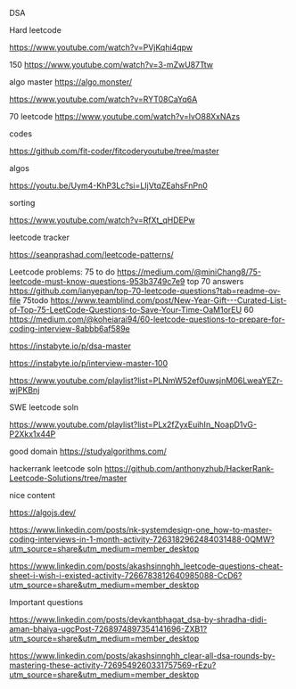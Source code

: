 


DSA


Hard leetcode

https://www.youtube.com/watch?v=PVjKqhi4qpw


150
https://www.youtube.com/watch?v=3-mZwU87Ttw


algo master
https://algo.monster/

https://www.youtube.com/watch?v=RYT08CaYq6A

70 leetcode
https://www.youtube.com/watch?v=lvO88XxNAzs

codes

https://github.com/fit-coder/fitcoderyoutube/tree/master

algos

https://youtu.be/Uym4-KhP3Lc?si=LIjVtqZEahsFnPn0


sorting

https://www.youtube.com/watch?v=RfXt_qHDEPw

leetcode tracker

https://seanprashad.com/leetcode-patterns/



Leetcode problems:
75 to do
https://medium.com/@miniChang8/75-leetcode-must-know-questions-953b3749c7e9
top 70 answers
https://github.com/ianyepan/top-70-leetcode-questions?tab=readme-ov-file
75todo
https://www.teamblind.com/post/New-Year-Gift---Curated-List-of-Top-75-LeetCode-Questions-to-Save-Your-Time-OaM1orEU
60 
https://medium.com/@koheiarai94/60-leetcode-questions-to-prepare-for-coding-interview-8abbb6af589e







https://instabyte.io/p/dsa-master

https://instabyte.io/p/interview-master-100


https://www.youtube.com/playlist?list=PLNmW52ef0uwsjnM06LweaYEZr-wjPKBnj


SWE leetcode soln

https://www.youtube.com/playlist?list=PLx2fZyxEuihIn_NoapD1vG-P2Xkx1x44P


good domain
https://studyalgorithms.com/

hackerrank leetcode soln
https://github.com/anthonyzhub/HackerRank-Leetcode-Solutions/tree/master


nice content

https://algojs.dev/



https://www.linkedin.com/posts/nk-systemdesign-one_how-to-master-coding-interviews-in-1-month-activity-7263182962484031488-0QMW?utm_source=share&utm_medium=member_desktop


https://www.linkedin.com/posts/akashsinnghh_leetcode-questions-cheat-sheet-i-wish-i-existed-activity-7266783812640985088-CcD6?utm_source=share&utm_medium=member_desktop


Important questions

https://www.linkedin.com/posts/devkantbhagat_dsa-by-shradha-didi-aman-bhaiya-ugcPost-7268974897354141696-ZXB1?utm_source=share&utm_medium=member_desktop





https://www.linkedin.com/posts/akashsinnghh_clear-all-dsa-rounds-by-mastering-these-activity-7269549260331757569-rEzu?utm_source=share&utm_medium=member_desktop

